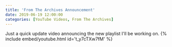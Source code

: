 ```yaml
---
title: 'From The Archives Announcement'
date: 2019-06-19 12:00:00
categories: [YouTube Videos, From The Archives]
---
```

Just a quick update video announcing the new playlist I'll be working on.
{% include embed/youtube.html id='t_y7cTXw7fM' %}